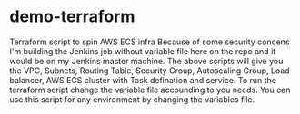 # demo-terraform
Terraform script to spin AWS ECS infra
Because of some security concens I'm building the Jenkins job without variable file here on the repo and it would be on my Jenkins master machine.
The above scripts will give you the VPC, Subnets, Routing Table, Security Group, Autoscaling Group, Load balancer, AWS ECS cluster with Task defination and service.
To run the terraform script change the variable file accounding to you needs.
You can use this script for any environment by changing the variables file.

